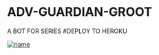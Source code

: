 # ADV-GUARDIAN-GROOT
A BOT FOR SERIES
#DEPLOY TO HEROKU

[![name](https://www.herokucdn.com/deploy/button.svg)](https://heroku.com/deploy?template=https://github.com/Zinan100/ADV-GUARDIAN-GROOT)
